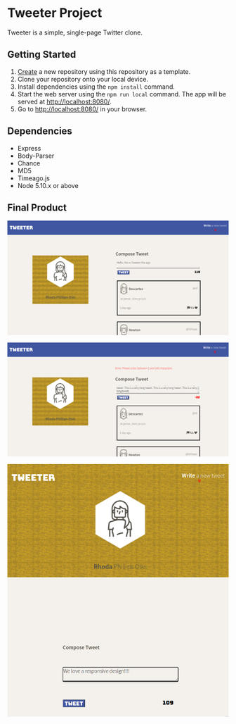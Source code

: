 # Tweeter Project

Tweeter is a simple, single-page Twitter clone.


## Getting Started

1. [Create](https://docs.github.com/en/repositories/creating-and-managing-repositories/creating-a-repository-from-a-template) a new repository using this repository as a template.
2. Clone your repository onto your local device.
3. Install dependencies using the `npm install` command.
3. Start the web server using the `npm run local` command. The app will be served at <http://localhost:8080/>.
4. Go to <http://localhost:8080/> in your browser.

## Dependencies

- Express
- Body-Parser
- Chance
- MD5
- Timeago.js
- Node 5.10.x or above

## Final Product

!["Newly submitted tweet"](https://github.com/rphillipsosei/tweeter/blob/master/public/images/for-readme/new-tweet.png)

 !["Error messages if tweet exceeds 140 characters"](https://github.com/rphillipsosei/tweeter/blob/master/public/images/for-readme/failed-tweet.png) 

!["Tweeter site adapted for mobile devices"](https://github.com/rphillipsosei/tweeter/blob/master/public/images/for-readme/responsive-design.png)
